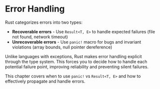 # Error Handling

Rust categorizes errors into two types:

- **Recoverable errors** - Use `Result<T, E>` to handle expected failures (file not found, network timeout)
- **Unrecoverable errors** - Use `panic!` macro for bugs and invariant violations (array bounds, null pointer dereference)

Unlike languages with exceptions, Rust makes error handling explicit through the type system. This forces you to decide how to handle each potential failure point, improving reliability and preventing silent failures.

This chapter covers when to use `panic!` vs `Result<T, E>` and how to effectively propagate and handle errors.
